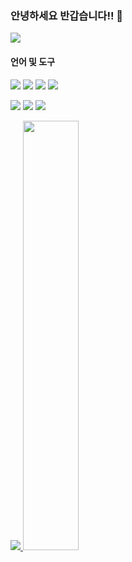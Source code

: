 ### 안녕하세요 반갑습니다!! 👋

<!--
**dufwn1234/dufwn1234** is a ✨ _special_ ✨ repository because its `README.md` (this file) appears on your GitHub profile.

Here are some ideas to get you started:

- 🔭 I’m currently working on ...
- 🌱 I’m currently learning ...
- 👯 I’m looking to collaborate on ...
- 🤔 I’m looking for help with ...
- 💬 Ask me about ...
- 📫 How to reach me: ...
- 😄 Pronouns: ...
- ⚡ Fun fact: ...
-->
<a href="https://fog-centaur-526.notion.site/3b7bee4dbab340e3931c01292b6d18d5?pvs=4">
 <img src="https://img.shields.io/badge/portfolio-000000?style=flat&logo=notion&logoColor=white"/>
</a>

#### 언어 및 도구
<img src="https://img.shields.io/badge/python-3776AB?style=flat&logo=python&logoColor=white"/> <img src="https://img.shields.io/badge/rstudio-75AADB?style=flat&logo=rstudio&logoColor=white"/> <img src="https://img.shields.io/badge/django-092E20?style=flat&logo=django&logoColor=white"/> <img src="https://img.shields.io/badge/amazon aws-232F3E?style=flat&logo=amazonaws&logoColor=white"/>

<img src="https://img.shields.io/badge/mysql-4479A1?style=flat&logo=mysql&logoColor=white"/> <img src="https://img.shields.io/badge/tensorflow-FF6F00?style=flat&logo=tensorflow&logoColor=white"/> <img src="https://img.shields.io/badge/mlflow-0194E2?style=flat&logo=mlflow&logoColor=white"/>

<a href="s">
  <img src="https://github-readme-stats.vercel.app/api/top-langs/?username=dufwn1234&exclude_repo=dufwn1234.github.io&layout=compact&theme=tokyonight" />
</a>
<a href="s">
  <img src="https://github-readme-stats.vercel.app/api?username=dufwn1234&theme=tokyonight&show_icons=true" width="42%" />
</a>
